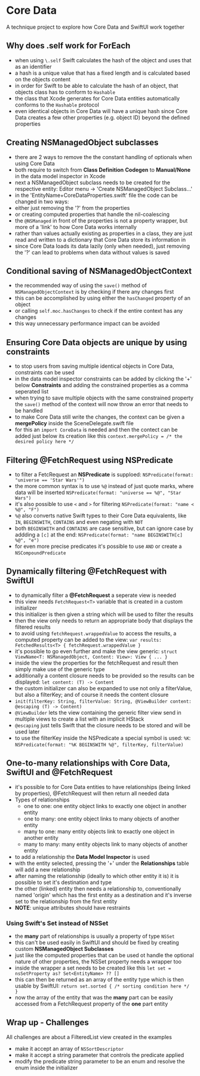 # Core Data
A technique project to explore how Core Data and SwiftUI work together

## Why does \.self work for ForEach
- when using `\.self` Swift calculates the hash of the object and uses that as an identifier
- a hash is a unique value that has a fixed length and is calculated based on the objects content
- in order for Swift to be able to calculate the hash of an object, that objects class has to conform to `Hashable`
- the class that Xcode generates for Core Data entities automatically conforms to the `Hashable` protocol
- even identical objects in Core Data will have a unique hash since Core Data creates a few other properties (e.g. object ID) beyond the defined properties

## Creating NSManagedObject subclasses
- there are 2 ways to remove the the constant handling of optionals when using Core Data
- both require to switch from __Class Definition__ **Codegen** to __Manual/None__ in the data model inspector in Xcode
- next a NSManagedObject subclass needs to be created for the respective entity: Editor menu -> 'Create NSManagedObject Subclass...'
- in the 'EntityName+CoreDataProperties.swift' file the code can be changed in two ways:
- either just removing the '?' from the properties
- or creating computed properties that handle the nil-coalescing
- the `@NSManaged` in front of the properties is not a property wrapper, but more of a 'link' to how Core Data works internally
- rather than values actually existing as properties in a class, they are just read and written to a dictionary that Core Data store its information in
- since Core Data loads its data lazily (only when needed), just removing the '?' can lead to problems when data without values is saved

## Conditional saving of NSManagedObjectContext
- the recommended way of using the `save()` method of `NSManagedObjectContext` is by checking if there any changes first
- this can be accomplished by using either the `hasChanged` property of an object
- or calling `self.moc.hasChanges` to check if the entire context has any changes
- this way unnecessary performance impact can be avoided

## Ensuring Core Data objects are unique by using constraints
- to stop users from saving multiple identical objects in Core Data, constraints can be used
- in the data model inspector constraints can be added by clicking the '+' below **Constraints** and adding the constrained properties as a comma seperated list
- when trying to save multiple objects with the same constrained property the `save()` method of the context will now throw an error that needs to be handled
- to make Core Data still write the changes, the context can be given a **mergePolicy** inside the SceneDelegate.swift file
- for this an `import CoreData` is needed and then the contect can be added just below its creation like this `context.mergePolicy = /* the desired policy here */`

## Filtering @FetchRequest using NSPredicate
- to filter a FetcRequest an **NSPredicate** is supploed: `NSPredicate(format: "universe == 'Star Wars'")`
- the more common syntax is to use `%@` instead of just quote marks, where data will be inserted `NSPredicate(format: "universe == %@", "Star Wars")`
- it's also possible to use `<` and `>` for filtering `NSPredicate(format: "name < %@", "F")`
- `%@` also converts native Swift types to their Core Data equivalents, like `IN`, `BEGINSWITH`, `CONTAINS` and even negating with `NOT`
- both `BEGINSWITH` and `CONTAINS` are case sensitive, but can ignore case by addding a `[c]` at the end: `NSPredicate(format: "name BEGINSWITH[c] %@", "e")`
- for even more precise predicates it's possible to use `AND` or create a `NSCompoundPredicate`

## Dynamically filtering @FetchRequest with SwiftUI
- to dynamically filter a __@FetchRequest__ a seperate view is needed
- this view needs `FetchRequest<T>` variable that is created in a custom initializer
- this initializer is then given a string which will be used to filter the results
- then the view only needs to return an appropriate body that displays the filtered results
- to avoid using `fetchRequest.wrappedValue` to access the results, a computed property can be added to the view: `var results: FetchedResults<T> { fetchRequest.wrappedValue }`
- it's possible to go even further and make the view generic: `struct ViewName<T: NSManagedObject, Content: View>: View { ... }`
- inside the view the properties for the fetchRequest and result then simply make use of the generic type
- additionally a content closure needs to be provided so the results can be displayed: `let content: (T) -> Content`
- the custom initializer can also be expanded to use not only a filterValue, but also a filterKey; and of course it needs the content closure
- `init(filterKey: String, filterValue: String, @ViewBuilder content: @escaping (T) -> Content)`
- `@ViewBuilder` lets the view containing the generic filter view send in multiple views to create a list with an implicit HStack
- `@escaping` just tells Swift that the closure needs to be stored and will be used later
- to use the filterKey inside the NSPredicate a special symbol is used: `%K`: `NSPredicate(format: "%K BEGINSWITH %@", filterKey, filterValue)`

## One-to-many relationships with Core Data, SwiftUI and @FetchRequest
- it's possible to for Core Data entities to have relationships (being linked by properties), @FetchRequest will then return all needed data
- Types of relationships
    - one to one: one entity object links to exactly one object in another entity
    - one to many: one entity object links to many objects of another entity
    - many to one: many entity objects link to exactly one object in another entity
    - many to many: many entity objects link to many objects of another entity
- to add a relationship the __Data Model Inspector__ is used
- with the entity selected, pressing the '+' under the **Relationships** table will add a new relationship
- after naming the relationship (ideally to which other entity it is) it is possible to set it's destination and type
- the other (linked) entity then needs a relationship to, conventionally named 'origin' which has the first entity as a destination and it's inverse set to the relationship from the first entity
- **NOTE**: unique attributes should have restraints
### Using Swift's Set instead of NSSet
- the __many__ part of relationships is usually a property of type `NSSet`
- this can't be used easily in SwiftUI and should be fixed by creating custom __NSManagedObject Subclasses__
- just like the computed properties that can be used ot handle the optional nature of other properties, the NSSet property needs a wrapper too
- inside the wrapper a set needs to be created like this `let set = nsSetProperty as? Set<EntityName> ?? []`
- this can then be returned as an array of the entity type which is then usable by SwiftUI: `return set.sorted { /* sorting condition here */ }`
- now the array of the entity that was the __many__ part can be easily accessed from a FetchRequest property of the __one__ part entity

## Wrap up - Challenges
All challenges are about a FilteredList view created in the examples
- make it accept an array of `NSSortDescriptor`
- make it accept a string parameter that controls the predicate applied
- modify the predicate string parameter to be an enum and resolve the enum inside the initializer
